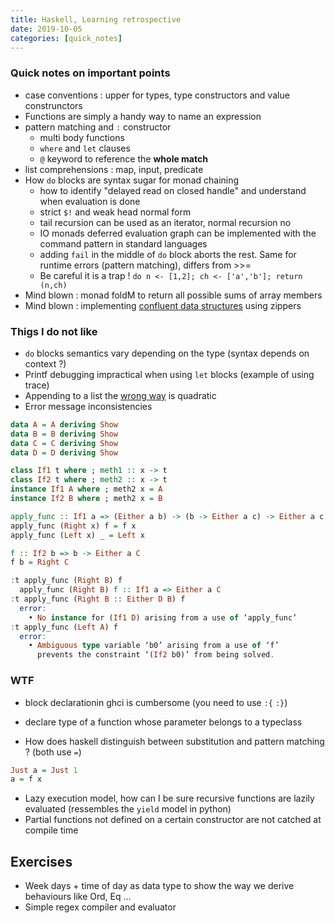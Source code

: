 ```yaml
---
title: Haskell, Learning retrospective
date: 2019-10-05
categories: [quick_notes]
---
```


### Quick notes on important points

* case conventions : upper for types, type constructors and value construnctors
* Functions are simply a handy way to name an expression
* pattern matching and `:` constructor
  * multi body functions
  * `where` and `let` clauses
  * `@` keyword to reference the **whole match**
* list comprehensions : map, input, predicate
* How `do` blocks are syntax sugar for monad chaining
  * how to identify "delayed read on closed handle" and understand when evaluation is done
  * strict `$!` and weak head normal form
  * tail recursion can be used as an iterator, normal recursion no
  * IO monads deferred evaluation graph can be implemented with the command pattern in standard languages
  * adding `fail` in the middle of `do` block aborts the rest. Same for runtime errors (pattern matching), differs from >>=
  * Be careful it is a trap ! `do n <- [1,2]; ch <- ['a','b']; return (n,ch)`
* Mind blown : monad foldM to return all possible sums of array members
* Mind blown : implementing [confluent data structures][1] using zippers

### Thigs I do not like

* `do` blocks semantics vary depending on the type (syntax depends on context ?)
* Printf debugging impractical when using `let` blocks (example of using trace)
* Appending to a list the [wrong way][0] is quadratic
* Error message inconsistencies

```hs
data A = A deriving Show
data B = B deriving Show
data C = C deriving Show
data D = D deriving Show

class If1 t where ; meth1 :: x -> t
class If2 t where ; meth2 :: x -> t
instance If1 A where ; meth2 x = A
instance If2 B where ; meth2 x = B

apply_func :: If1 a => (Either a b) -> (b -> Either a c) -> Either a c
apply_func (Right x) f = f x
apply_func (Left x) _ = Left x

f :: If2 b => b -> Either a C
f b = Right C

:t apply_func (Right B) f
  apply_func (Right B) f :: If1 a => Either a C
:t apply_func (Right B :: Either D B) f
  error:
    • No instance for (If1 D) arising from a use of ‘apply_func’
:t apply_func (Left A) f
  error:
    • Ambiguous type variable ‘b0’ arising from a use of ‘f’
      prevents the constraint ‘(If2 b0)’ from being solved.
```

### WTF

* block declarationin ghci is cumbersome (you need to use `:{` `:}`)
* declare type of a function whose parameter belongs to a typeclass

* How does haskell distinguish between substitution and pattern matching ? (both use `=`)
```hs
Just a = Just 1
a = f x
```

* Lazy execution model, how can I be sure recursive functions are lazily evaluated (ressembles the `yield` model in python)
* Partial functions not defined on a certain constructor are not catched at compile time

## Exercises

* Week days + time of day as data type to show the way we derive behaviours like Ord, Eq ...
* Simple regex compiler and evaluator

[0]:http://learnyouahaskell.com/for-a-few-monads-more
[1]:http://learnyouahaskell.com/zippers#a-very-simple-file-system
